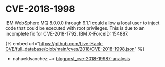 # CVE-2018-1998

IBM WebSphere MQ 8.0.0.0 through 9.1.1 could allow a local user to inject code that could be executed with root privileges. This is due to an incomplete fix for CVE-2018-1792. IBM X-ForceID: 154887.

{% embed url="https://github.com/Live-Hack-CVE/full_database/blob/main/cves/2018/CVE-2018-1998.json" %}


* nahueldsanchez ~> [blogpost_cve-2018-19987-analysis](https://www.alice-snow.ru/2018/database/cve-2018-1998/blogpost_cve-2018-19987-analysis-nahueldsanchez)